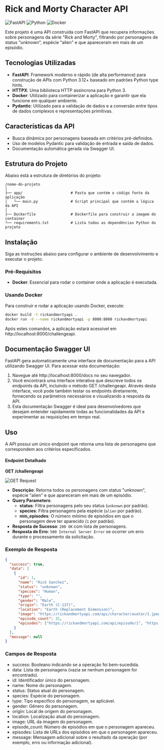 # Rick and Morty Character API

![FastAPI](https://img.shields.io/badge/FastAPI-005571?style=for-the-badge&logo=fastapi)
![Python](https://img.shields.io/badge/Python-3.12+-blue.svg?style=for-the-badge&logo=python)
![Docker](https://img.shields.io/badge/Docker-2496ED?style=for-the-badge&logo=docker&logoColor=white)

Este projeto é uma API construída com FastAPI que recupera informações sobre personagens da série "Rick and Morty", filtrando por personagens de status "unknown", espécie "alien" e que apareceram em mais de um episódio.

## Tecnologias Utilizadas

- **FastAPI**: Framework moderno e rápido (de alta performance) para construção de APIs com Python 3.12+ baseado em padrões Python type hints.
- **HTTPX**: Uma biblioteca HTTP assíncrona para Python 3.
- **Docker**: Utilizado para containerizar a aplicação e garantir que ela funcione em qualquer ambiente.
- **Pydantic**: Utilizado para a validação de dados e a conversão entre tipos de dados complexos e representações primitivas.


## Características da API

- Busca dinâmica por personagens baseada em critérios pré-definidos.
- Uso de modelos Pydantic para validação de entrada e saída de dados.
- Documentação automática gerada via Swagger UI.


## Estrutura do Projeto

Abaixo está a estrutura de diretórios do projeto:
```plaintext
/nome-do-projeto
│
├── app/                      # Pasta que contém o código fonte da aplicação
│   └── main.py               # Script principal que contém a lógica da API
│
├── Dockerfile                # Dockerfile para construir a imagem do container
└── requirements.txt          # Lista todas as dependências Python do projeto
```

## Instalação
Siga as instruções abaixo para configurar o ambiente de desenvolvimento e executar o projeto.

### Pré-Requisitos

- **Docker**: Essencial para rodar o container onde a aplicação é executada.

### Usando Docker

Para construir e rodar a aplicação usando Docker, execute:

```bash
docker build -t rickandmortyapi .
docker run -d --name rickandmortyapi -p 8000:8000 rickandmortyapi
```

Após estes comandos, a aplicação estará acessível em http://localhost:8000/challengeapi.

## Documentação Swagger UI

FastAPI gera automaticamente uma interface de documentação para a API utilizando Swagger UI. Para acessar esta documentação:

1. Navegue até http://localhost:8000/docs no seu navegador.
2. Você encontrará uma interface interativa que descreve todos os endpoints da API, incluindo o método GET /challengeapi.
Através desta interface, você pode também testar os endpoints diretamente, fornecendo os parâmetros necessários e visualizando a resposta da API.
3. Esta documentação Swagger é ideal para desenvolvedores que desejam entender rapidamente todas as funcionalidades da API e experimentar as requisições em tempo real.

## Uso
A API possui um único endpoint que retorna uma lista de personagens que correspondem aos critérios especificados.


#### Endpoint Detalhado
**GET /challengeapi**

![GET Request](https://img.shields.io/badge/GET-/challengeapi-green?style=flat-square)

- **Descrição**: Retorna todos os personagens com status "unknown", espécie "alien" e que apareceram em mais de um episódio.
- **Query Parameters**:
  - **status**: Filtra personagens pelo seu status (`unknown` por padrão).
  - **species**: Filtra personagens pela espécie (`alien` por padrão).
  - **min_episodes**: O número mínimo de episódios em que o personagem deve ter aparecido (`1` por padrão).
- **Resposta de Sucesso**: `200 OK` com lista de personagens.
- **Resposta de Erro**: `500 Internal Server Error` se ocorrer um erro durante o processamento da solicitação.

### Exemplo de Resposta

```json
{
  "success": true,
  "data": [
    {
      "id": 1,
      "name": "Rick Sanchez",
      "status": "unknown",
      "species": "Human",
      "type": "",
      "gender": "Male",
      "origin": "Earth (C-137)",
      "location": "Earth (Replacement Dimension)",
      "image": "https://rickandmortyapi.com/api/character/avatar/1.jpeg",
      "episode_count": 31,
      "episodes": ["https://rickandmortyapi.com/api/episode/1", "https://rickandmortyapi.com/api/episode/2"]
    }
  ],
  "message": null
}
```

### Campos de Resposta

- success: Booleano indicando se a operação foi bem-sucedida.
- data: Lista de personagens (vazia se nenhum personagem for encontrado).
- id: Identificador único do personagem.
- name: Nome do personagem.
- status: Status atual do personagem.
- species: Espécie do personagem.
- type: Tipo específico do personagem, se aplicável.
- gender: Gênero do personagem.
- origin: Local de origem do personagem.
- location: Localização atual do personagem.
- image: URL da imagem do personagem.
- episode_count: Número de episódios em que o personagem apareceu.
- episodes: Lista de URLs dos episódios em que o personagem apareceu.
- message: Mensagem adicional sobre o resultado da operação (por exemplo, erro ou informação adicional).